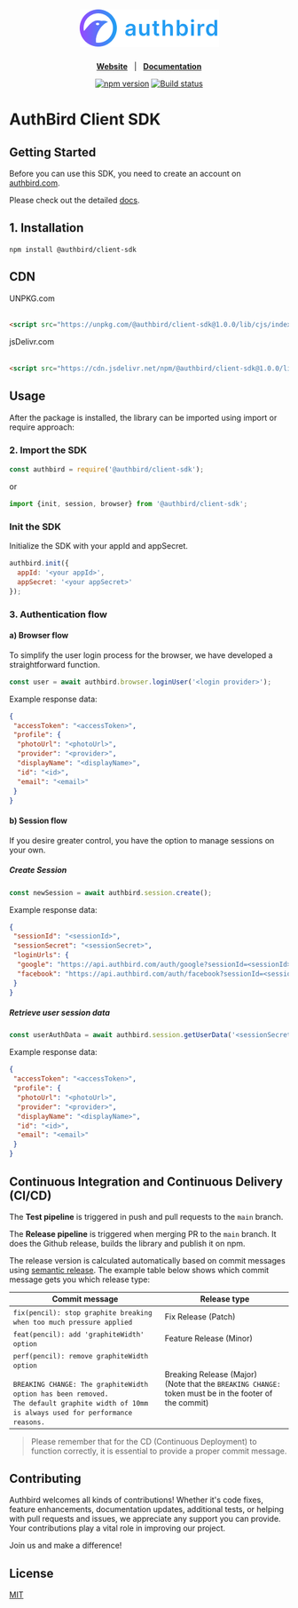 <h1 align="center">
    <b>
        <a href="https://axios-http.com" target="_blank">
            <img src="assets/authbird_logo.png" alt="AuthBird Logo"/>
        </a>
    </b>
</h1>

<p align="center">
    <a href="https://authbird.com/" target="_blank"><b>Website</b></a> &nbsp; | &nbsp;
    <a href="https://docs.authbird.com" target="_blank"><b>Documentation</b></a>
</p>

<div align="center">

[![npm version](https://img.shields.io/npm/v/@authbird/client-sdk.svg?style=flat-square)](https://www.npmjs.org/package/@authbird/client-sdk)
[![Build status](https://img.shields.io/github/actions/workflow/status/authbird/client-sdk/release.yml?branch=main&label=CI&logo=github&style=flat-square)](https://github.com/authbird/client-sdk/actions/workflows/release.yml)

</div>

# AuthBird Client SDK

## Getting Started

Before you can use this SDK, you need to create an account on [authbird.com](https://authbird.com).

Please check out the detailed [docs](https://docs.authbird.com).

## 1. Installation

```shell
npm install @authbird/client-sdk
```

## CDN

UNPKG.com

```html

<script src="https://unpkg.com/@authbird/client-sdk@1.0.0/lib/cjs/index.js"></script>
```

jsDelivr.com

```html

<script src="https://cdn.jsdelivr.net/npm/@authbird/client-sdk@1.0.0/lib/cjs/index.js"></script>
```

## Usage

After the package is installed, the library can be imported using import or require approach:

### 2. Import the SDK

```javascript
const authbird = require('@authbird/client-sdk');
```

or

```typescript
import {init, session, browser} from '@authbird/client-sdk';
```

### Init the SDK

Initialize the SDK with your appId and appSecret.

```javascript
authbird.init({
  appId: '<your appId>',
  appSecret: '<your appSecret>'
});
```

### 3. Authentication flow

#### a) Browser flow

To simplify the user login process for the browser, we have developed a straightforward function. 

```javascript
const user = await authbird.browser.loginUser('<login provider>');
```

Example response data:

```json
{
 "accessToken": "<accessToken>",
 "profile": {
  "photoUrl": "<photoUrl>",
  "provider": "<provider>",
  "displayName": "<displayName>",
  "id": "<id>",
  "email": "<email>"
 }
}
```

#### b) Session flow

If you desire greater control, you have the option to manage sessions on your own.

##### Create Session

```javascript
const newSession = await authbird.session.create();
```

Example response data:

```json
{
 "sessionId": "<sessionId>",
 "sessionSecret": "<sessionSecret>",
 "loginUrls": {
  "google": "https://api.authbird.com/auth/google?sessionId=<sessionId>",
  "facebook": "https://api.authbird.com/auth/facebook?sessionId=<sessionId>"
 }
}
```

##### Retrieve user session data

```javascript
const userAuthData = await authbird.session.getUserData('<sessionSecret>');
```

Example response data:

```json
{
 "accessToken": "<accessToken>",
 "profile": {
  "photoUrl": "<photoUrl>",
  "provider": "<provider>",
  "displayName": "<displayName>",
  "id": "<id>",
  "email": "<email>"
 }
}
```

## Continuous Integration and Continuous Delivery  (CI/CD)

The **Test pipeline** is triggered in push and pull requests to the `main` branch.

The **Release pipeline** is triggered when merging PR to the `main` branch.
It does the Github release, builds the library and publish it on npm.

The release version is calculated automatically based on commit messages
using [semantic release](https://github.com/semantic-release/semantic-release).
The example table below shows which commit message gets you which release type:

| Commit message                                                                                                                                                                                   | Release type                                                                                                 |
|--------------------------------------------------------------------------------------------------------------------------------------------------------------------------------------------------|--------------------------------------------------------------------------------------------------------------|
| `fix(pencil): stop graphite breaking when too much pressure applied`                                                                                                                             | Fix Release (Patch)                                                                                          |
| `feat(pencil): add 'graphiteWidth' option`                                                                                                                                                       | Feature Release (Minor)                                                                                      |
| `perf(pencil): remove graphiteWidth option`<br><br>`BREAKING CHANGE: The graphiteWidth option has been removed.`<br>`The default graphite width of 10mm is always used for performance reasons.` | Breaking Release (Major) <br/> (Note that the `BREAKING CHANGE: ` token must be in the footer of the commit) |


> Please remember that for the CD (Continuous Deployment) to function correctly, it is essential to provide a proper commit message.

## Contributing

Authbird welcomes all kinds of contributions! Whether it's code fixes,
feature enhancements, documentation updates, additional tests,
or helping with pull requests and issues, we appreciate any support you can provide.
Your contributions play a vital role in improving our project.

Join us and make a difference!

## License

[MIT](LICENSE)

